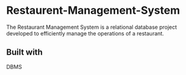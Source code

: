 # Restaurent-Management-System
The Restaurant Management System is a relational database project developed to efficiently manage the operations of a restaurant.
## Built with
DBMS
